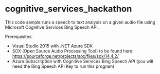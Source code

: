 # cognitive_services_hackathon

This code sample runs a speech to text analysis on a given audio file using Microsoft Cognitive Services Bing Speech API.

Prerequisites:

- Visual Studio 2015 with .NET Azure SDK
- SOX (Open Source Audio Processing Tool) to be found here: https://sourceforge.net/projects/sox/files/sox/14.4.2/
- Azure Subscritption with Cognitive Services Bing Speech API (you will need the Bing Speech API Key to run this program)
